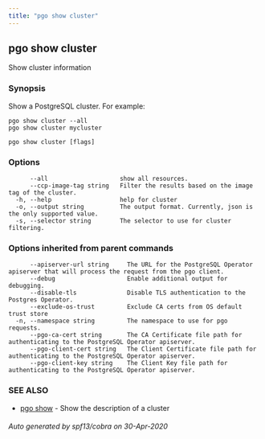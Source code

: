```yaml
---
title: "pgo show cluster"
---
```

## pgo show cluster

Show cluster information

### Synopsis

Show a PostgreSQL cluster. For example:

	pgo show cluster --all
	pgo show cluster mycluster

```
pgo show cluster [flags]
```

### Options

```
      --all                    show all resources.
      --ccp-image-tag string   Filter the results based on the image tag of the cluster.
  -h, --help                   help for cluster
  -o, --output string          The output format. Currently, json is the only supported value.
  -s, --selector string        The selector to use for cluster filtering.
```

### Options inherited from parent commands

```
      --apiserver-url string     The URL for the PostgreSQL Operator apiserver that will process the request from the pgo client.
      --debug                    Enable additional output for debugging.
      --disable-tls              Disable TLS authentication to the Postgres Operator.
      --exclude-os-trust         Exclude CA certs from OS default trust store
  -n, --namespace string         The namespace to use for pgo requests.
      --pgo-ca-cert string       The CA Certificate file path for authenticating to the PostgreSQL Operator apiserver.
      --pgo-client-cert string   The Client Certificate file path for authenticating to the PostgreSQL Operator apiserver.
      --pgo-client-key string    The Client Key file path for authenticating to the PostgreSQL Operator apiserver.
```

### SEE ALSO

* [pgo show](/pgo-client/reference/pgo_show/)	 - Show the description of a cluster

###### Auto generated by spf13/cobra on 30-Apr-2020

